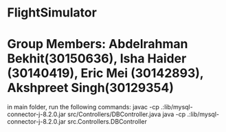 # FlightSimulator
# Group Members: Abdelrahman Bekhit(30150636), Isha Haider (30140419), Eric Mei (30142893), Akshpreet Singh(30129354)

in main folder, run the following commands:
javac -cp .:lib/mysql-connector-j-8.2.0.jar src/Controllers/DBController.java
java -cp .:lib/mysql-connector-j-8.2.0.jar src.Controllers.DBController 